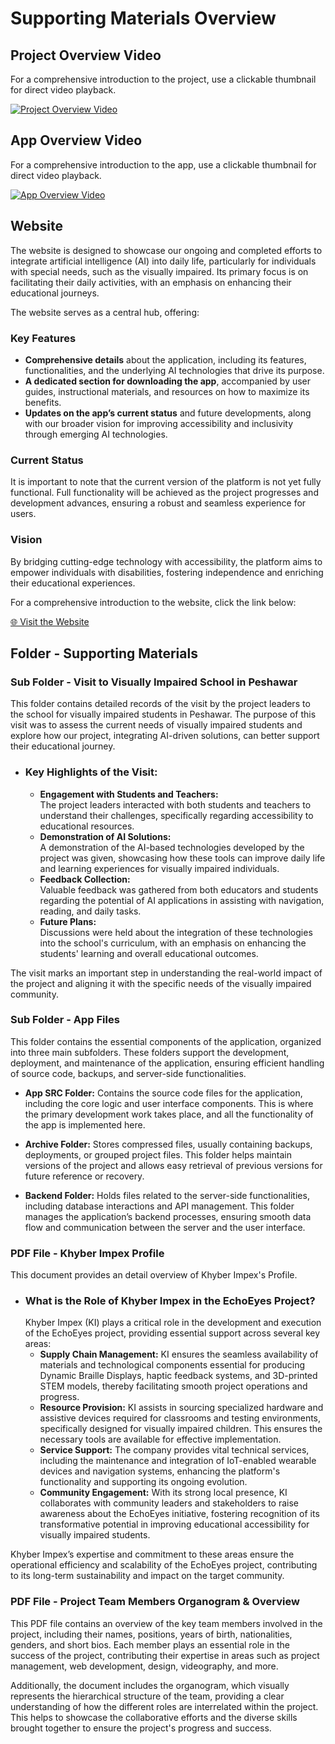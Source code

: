 # Supporting Materials Overview

## Project Overview Video

For a comprehensive introduction to the project, use a clickable thumbnail for direct video playback.

[![Project Overview Video](https://img.youtube.com/vi/gYrDReIpSEQ/0.jpg)](https://www.youtube.com/watch?v=gYrDReIpSEQ)

## App Overview Video

For a comprehensive introduction to the app, use a clickable thumbnail for direct video playback.

[![App Overview Video](https://img.youtube.com/vi/WBc8d4NwpQU/0.jpg)](https://www.youtube.com/shorts/WBc8d4NwpQU)

## Website

The website is designed to showcase our ongoing and completed efforts to integrate artificial intelligence (AI) into daily life, particularly for individuals with special needs, such as the visually impaired. Its primary focus is on facilitating their daily activities, with an emphasis on enhancing their educational journeys.

The website serves as a central hub, offering:

### Key Features
- **Comprehensive details** about the application, including its features, functionalities, and the underlying AI technologies that drive its purpose.  
- **A dedicated section for downloading the app**, accompanied by user guides, instructional materials, and resources on how to maximize its benefits.  
- **Updates on the app’s current status** and future developments, along with our broader vision for improving accessibility and inclusivity through emerging AI technologies.

### Current Status
It is important to note that the current version of the platform is not yet fully functional. Full functionality will be achieved as the project progresses and development advances, ensuring a robust and seamless experience for users.

### Vision
By bridging cutting-edge technology with accessibility, the platform aims to empower individuals with disabilities, fostering independence and enriching their educational experiences.

For a comprehensive introduction to the website, click the link below:

[🌐 Visit the Website](https://udltech.wixsite.com/ecoeyes)

## Folder - Supporting Materials

### Sub Folder - Visit to Visually Impaired School in Peshawar
This folder contains detailed records of the visit by the project leaders to the school for visually impaired students in Peshawar. The purpose of this visit was to assess the current needs of visually impaired students and explore how our project, integrating AI-driven solutions, can better support their educational journey.
- ### Key Highlights of the Visit:
  - **Engagement with Students and Teachers:**  
    The project leaders interacted with both students and teachers to understand their challenges, specifically regarding accessibility to educational resources.
  - **Demonstration of AI Solutions:**  
    A demonstration of the AI-based technologies developed by the project was given, showcasing how these tools can improve daily life and learning experiences for visually impaired individuals.
  - **Feedback Collection:**  
    Valuable feedback was gathered from both educators and students regarding the potential of AI applications in assisting with navigation, reading, and daily tasks.
  - **Future Plans:**  
    Discussions were held about the integration of these technologies into the school's curriculum, with an emphasis on enhancing the students' learning and overall educational outcomes.

The visit marks an important step in understanding the real-world impact of the project and aligning it with the specific needs of the visually impaired community.

### Sub Folder - App Files
This folder contains the essential components of the application, organized into three main subfolders. These folders support the development, deployment, and maintenance of the application, ensuring efficient handling of source code, backups, and server-side functionalities.

- **App SRC Folder:**
  Contains the source code files for the application, including the core logic and user interface components. This is where the primary development work takes place, and all the functionality of the app is implemented here.

- **Archive Folder:**
  Stores compressed files, usually containing backups, deployments, or grouped project files. This folder helps maintain versions of the project and allows easy retrieval of previous versions for future reference or recovery.

- **Backend Folder:**
  Holds files related to the server-side functionalities, including database interactions and API management. This folder manages the application’s backend processes, ensuring smooth data flow and communication between the server and the user interface.



### PDF File - Khyber Impex Profile
This document provides an detail overview of Khyber Impex's Profile.
- ### What is the Role of Khyber Impex in the EchoEyes Project?
  Khyber Impex (KI) plays a critical role in the development and execution of the EchoEyes project, providing essential support across several key areas:
  - **Supply Chain Management:**
    KI ensures the seamless availability of materials and technological components essential for producing Dynamic Braille Displays, haptic feedback systems, and 3D-printed STEM models, thereby facilitating smooth project operations and progress.
  - **Resource Provision:**
    KI assists in sourcing specialized hardware and assistive devices required for classrooms and testing environments, specifically designed for visually impaired children. This ensures the necessary tools are available for effective implementation.
  - **Service Support:**
    The company provides vital technical services, including the maintenance and integration of IoT-enabled wearable devices and navigation systems, enhancing the platform's functionality and supporting its ongoing evolution.
  - **Community Engagement:**
    With its strong local presence, KI collaborates with community leaders and stakeholders to raise awareness about the EchoEyes initiative, fostering recognition of its transformative potential in improving educational accessibility for visually impaired students.

Khyber Impex’s expertise and commitment to these areas ensure the operational efficiency and scalability of the EchoEyes project, contributing to its long-term sustainability and impact on the target community.

### PDF File - Project Team Members Organogram & Overview
This PDF file contains an overview of the key team members involved in the project, including their names, positions, years of birth, nationalities, genders, and short bios. Each member plays an essential role in the success of the project, contributing their expertise in areas such as project management, web development, design, videography, and more.

Additionally, the document includes the organogram, which visually represents the hierarchical structure of the team, providing a clear understanding of how the different roles are interrelated within the project. This helps to showcase the collaborative efforts and the diverse skills brought together to ensure the project's progress and success.
